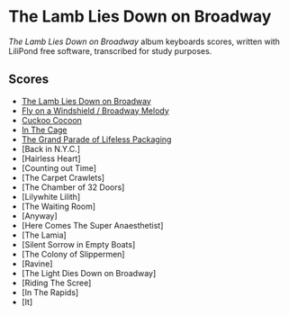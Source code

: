 # The Lamb Lies Down on Broadway
*The Lamb Lies Down on Broadway* album keyboards scores, written with LiliPond free software, transcribed for study purposes.

## Scores
* [The Lamb Lies Down on Broadway](the-lamb-lies-down-on-broadway)
* [Fly on a Windshield / Broadway Melody](fly-on-a-windshield)
* [Cuckoo Cocoon](cuckoo-cocoon)
* [In The Cage](in-the-cage)
* [The Grand Parade of Lifeless Packaging](the-grand-parade-of-lifeless-packaging)
* [Back in N.Y.C.]
* [Hairless Heart]
* [Counting out Time]
* [The Carpet Crawlets]
* [The Chamber of 32 Doors]
* [Lilywhite Lilith]
* [The Waiting Room]
* [Anyway]
* [Here Comes The Super Anaesthetist]
* [The Lamia]
* [Silent Sorrow in Empty Boats]
* [The Colony of Slippermen]
* [Ravine]
* [The Light Dies Down on Broadway]
* [Riding The Scree]
* [In The Rapids]
* [It]